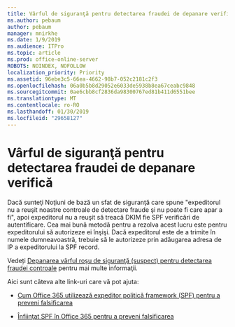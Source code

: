 ```yaml
---
title: Vârful de siguranţă pentru detectarea fraudei de depanare verifică
ms.author: pebaum
author: pebaum
manager: mnirkhe
ms.date: 1/9/2019
ms.audience: ITPro
ms.topic: article
ms.prod: office-online-server
ROBOTS: NOINDEX, NOFOLLOW
localization_priority: Priority
ms.assetid: 96ebe3c5-66ea-4662-98b7-052c2181c2f3
ms.openlocfilehash: 06a0b5b8d29052e6033de5938b8ea67ceabc9848
ms.sourcegitcommit: 0ae6cbb8cf2836da98300767ed81b411d6551bee
ms.translationtype: MT
ms.contentlocale: ro-RO
ms.lasthandoff: 01/30/2019
ms.locfileid: "29658127"
---
```

# <a name="troubleshooting-the-safety-tip-for-fraud-detection-checks"></a>Vârful de siguranţă pentru detectarea fraudei de depanare verifică



Dacă sunteţi Noţiuni de bază un sfat de siguranţă care spune "expeditorul nu a reuşit noastre controale de detectare fraude şi nu poate fi care apar a fi", apoi expeditorul nu a reuşit să treacă DKIM fie SPF verificări de autentificare. Cea mai bună metodă pentru a rezolva acest lucru este pentru expeditorului să autorizeze ei înşişi. Dacă expeditorul este de a trimite în numele dumneavoastră, trebuie să le autorizeze prin adăugarea adresa de IP a expeditorului la SPF record.
  
Vedeți [Depanarea vârful roşu de siguranţă (suspect) pentru detectarea fraudei controale](https://blogs.msdn.microsoft.com/tzink/2016/11/02/troubleshooting-the-red-suspicious-safety-tip-for-fraud-detection-checks/) pentru mai multe informaţii. 
  
Aici sunt câteva alte link-uri care vă pot ajuta:
  
- [Cum Office 365 utilizează expeditor politică framework (SPF) pentru a preveni falsificarea](https://docs.microsoft.com/office365/SecurityCompliance/how-office-365-uses-spf-to-prevent-spoofing)
    
- [Înfiinţat SPF în Office 365 pentru a preveni falsificarea](https://docs.microsoft.com/office365/SecurityCompliance/set-up-spf-in-office-365-to-help-prevent-spoofing)
    


